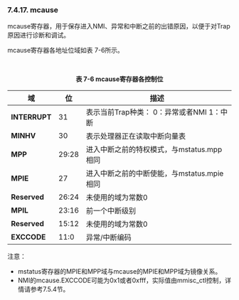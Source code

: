 ### **7.4.17. mcause**

mcause寄存器，用于保存进入NMI、异常和中断之前的出错原因，以便于对Trap原因进行诊断和调试。

mcause寄存器各地址位域如表 7-6所示。



​                                                    **<center>表 7-6 mcause寄存器各控制位</center>**

| **域**        | **位** | **描述**                                                     |
| ------------- | ------ | ------------------------------------------------------------ |
| **INTERRUPT** | 31     | 表示当前Trap种类：                                                                                                0：异常或者NMI                                                                                                      1：中断 |
| **MINHV**     | 30     | 表示处理器正在读取中断向量表                                 |
| **MPP**       | 29:28  | 进入中断之前的特权模式，与mstatus.mpp相同                    |
| **MPIE**      | 27     | 进入中断之前的中断使能，与mstatus.mpie相同                   |
| **Reserved**  | 26:24  | 未使用的域为常数0                                            |
| **MPIL**      | 23:16  | 前一个中断级别                                               |
| **Reserved**  | 15:12  | 未使用的域为常数0                                            |
| **EXCCODE**   | 11:0   | 异常/中断编码                                                |



注意：

- mstatus寄存器的MPIE和MPP域与mcause的MPIE和MPP域为镜像关系。
- NMI的mcause.EXCCODE可能为0x1或者0xfff，实际值由mmisc_ctl控制，详情请参考7.5.4节。